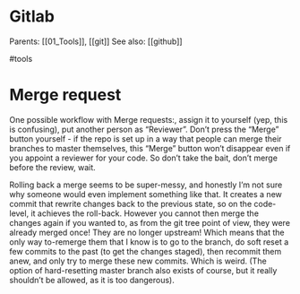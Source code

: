 # Gitlab

Parents: [[01_Tools]], [[git]]
See also: [[github]]

#tools


# Merge request

One possible workflow with Merge requests:, assign it to yourself (yep, this is confusing), put another person as “Reviewer”. Don’t press the “Merge” button yourself - if the repo is set up in a way that people can merge their branches to master themselves, this “Merge” button won’t disappear even if you appoint a reviewer for your code. So don’t take the bait, don’t merge before the review, wait.

Rolling back a merge seems to be super-messy, and honestly I’m not sure why someone would even implement something like that. It creates a new commit that rewrite changes back to the previous state, so on the code-level, it achieves the roll-back. However you cannot then merge the changes again if you wanted to, as from the git tree point of view, they were already merged once! They are no longer upstream! Which means that the only way to-remerge them that I know is to go to the branch, do soft reset a few commits to the past (to get the changes staged), then recommit them anew, and only try to merge these new commits. Which is weird. (The option of hard-resetting master branch also exists of course, but it really shouldn’t be allowed, as it is too dangerous).